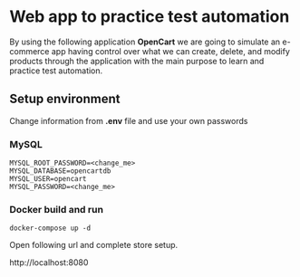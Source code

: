 # Web app to practice test automation

By using the following application **OpenCart** we are going to simulate an e-commerce app having control over what we can create, delete, and modify products through the application with the main purpose to learn and practice test automation.

## Setup environment

Change information from  **.env** file and use your own passwords

### MySQL
```
MYSQL_ROOT_PASSWORD=<change_me>
MYSQL_DATABASE=opencartdb
MYSQL_USER=opencart
MYSQL_PASSWORD=<change_me>
```
### Docker build and run

```
docker-compose up -d 
```
Open following url and complete store setup.

http://localhost:8080